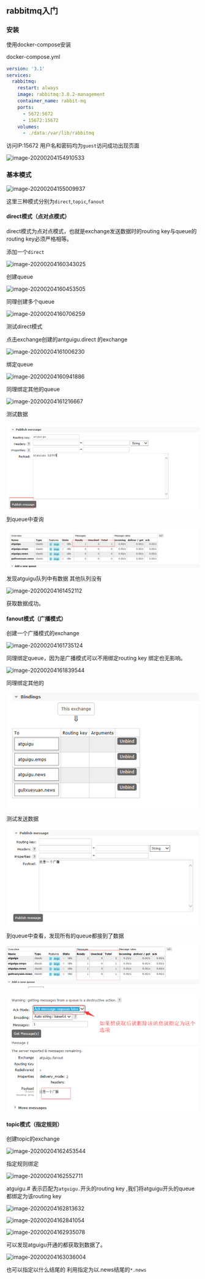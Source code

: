 ## rabbitmq入门

### 安装

使用docker-compose安装

docker-compose.yml

```yml
version: '3.1'
services:
  rabbitmq:
    restart: always
    image: rabbitmq:3.8.2-management
    container_name: rabbit-mq
    ports:
      - 5672:5672
      - 15672:15672
    volumes:
      - ./data:/var/lib/rabbitmq

```

访问IP:15672 用户名和密码均为`guest`访问成功出现页面

![image-20200204154910533](https://cdn.jsdelivr.net/gh/liaoxianfu/blogimg/data/image-20200204154910533.png)

### 基本模式

![image-20200204155009937](https://cdn.jsdelivr.net/gh/liaoxianfu/blogimg/data/image-20200204155009937.png)

这里三种模式分别为`direct`,`topic`,`fanout`

#### direct模式（点对点模式）

direct模式为点对点模式，也就是exchange发送数据时的routing key与queue的routing key必须严格相等。

添加一个`direct`

![image-20200204160343025](https://cdn.jsdelivr.net/gh/liaoxianfu/blogimg/data/image-20200204160343025.png)

创建queue

![image-20200204160453505](https://cdn.jsdelivr.net/gh/liaoxianfu/blogimg/data/image-20200204160453505.png)

同理创建多个queue

![image-20200204160706259](https://cdn.jsdelivr.net/gh/liaoxianfu/blogimg/data/image-20200204160706259.png) 

测试direct模式

点击exchange创建的antguigu.direct 的exchange

![image-20200204161006230](https://cdn.jsdelivr.net/gh/liaoxianfu/blogimg/data/image-20200204161006230.png)

绑定queue

![image-20200204160941886](https://cdn.jsdelivr.net/gh/liaoxianfu/blogimg/data/image-20200204160941886.png)

同理绑定其他的queue

![image-20200204161216667](https://cdn.jsdelivr.net/gh/liaoxianfu/blogimg/data/image-20200204161216667.png)

测试数据

![image-20200204161322989](img/image-20200204161322989.png)

到queue中查询

![image-20200204161354905](img/image-20200204161354905.png)

发现atguigu队列中有数据 其他队列没有

![image-20200204161452112](https://cdn.jsdelivr.net/gh/liaoxianfu/blogimg/data/image-20200204161452112.png)

获取数据成功。

#### fanout模式（广播模式）

创建一个广播模式的exchange

![image-20200204161735124](https://cdn.jsdelivr.net/gh/liaoxianfu/blogimg/data/image-20200204161735124.png)

同理绑定queue，因为是广播模式可以不用绑定routing key 绑定也无影响。

![image-20200204161839544](/home/liao/Documents/md/Java/java基础知识/img/image-20200204161839544.png)

同理绑定其他的

![image-20200204162017639](img/image-20200204162017639.png)

测试发送数据

![image-20200204162057849](img/image-20200204162057849.png)

到queue中查看，发现所有的queue都接到了数据

![image-20200204162153116](img/image-20200204162153116.png)

![image-20200204162323683](img/image-20200204162323683.png)

#### topic模式（指定规则）

创建topic的exchange

![image-20200204162453544](/home/liao/Documents/md/Java/java基础知识/img/image-20200204162453544.png)

指定规则绑定

![image-20200204162552711](https://cdn.jsdelivr.net/gh/liaoxianfu/blogimg/data/image-20200204162552711.png)

atguigu.# 表示匹配为`atguigu.`开头的routing key ,我们将atguigu开头的queue都绑定为该routing key

![image-20200204162813632](https://cdn.jsdelivr.net/gh/liaoxianfu/blogimg/data/image-20200204162813632.png)

![image-20200204162841054](https://cdn.jsdelivr.net/gh/liaoxianfu/blogimg/data/image-20200204162841054.png)

![image-20200204162935078](https://cdn.jsdelivr.net/gh/liaoxianfu/blogimg/data/image-20200204162935078.png)

可以发现atguigu开通的都获取到数据了。

![image-20200204163036004](https://cdn.jsdelivr.net/gh/liaoxianfu/blogimg/data/image-20200204163036004.png)

也可以指定以什么结尾的 利用指定为以.news结尾的`*.news`

